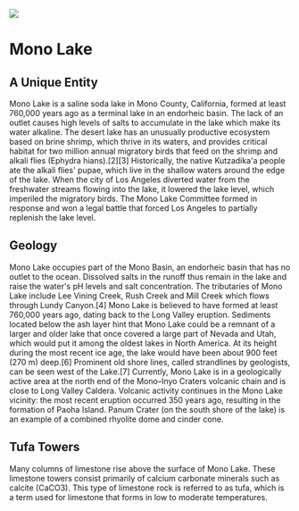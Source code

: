 <param ve-config 
       title="Mono Lake"
       author="JSTOR Labs"
       banner="https://upload.wikimedia.org/wikipedia/commons/thumb/1/17/Mono_Lake_Tufa.JPG/2560px-Mono_Lake_Tufa.JPG" 
       layout="vertical">

<a href="https://juncture-digital.org"><img src="https://juncture-digital.org/images/ve-button.png"></a>

# Mono Lake

## A Unique Entity

Mono Lake is a saline soda lake in Mono County, California, formed at least 760,000 years ago as a terminal lake in an endorheic basin.
The lack of an outlet causes high levels of salts to accumulate in the lake which make its water alkaline.
The desert lake has an unusually productive ecosystem based on brine shrimp, which thrive in its waters, and provides critical habitat for two million annual migratory birds that feed on the shrimp and alkali flies (Ephydra hians).[2][3] Historically, the native Kutzadika'a people ate the alkali flies' pupae, which live in the shallow waters around the edge of the lake. When the city of Los Angeles diverted water from the freshwater streams flowing into the lake, it lowered the lake level, which imperiled the migratory birds. The Mono Lake Committee formed in response and won a legal battle that forced Los Angeles to partially replenish the lake level.
<param ve-image 
       label="Aerial photograph of Mono Lake" 
       description="Aerial photograph of Mono Lake" 
       license="public domain" 
       background="#32a852" 
       url="https://upload.wikimedia.org/wikipedia/commons/thumb/4/49/Mono_Lake%2C_CA.jpg/1024px-Mono_Lake%2C_CA.jpg">
       
## Geology
Mono Lake occupies part of the Mono Basin, an endorheic basin that has no outlet to the ocean. Dissolved salts in the runoff thus remain in the lake and raise the water's pH levels and salt concentration. The tributaries of Mono Lake include Lee Vining Creek, Rush Creek and Mill Creek which flows through Lundy Canyon.[4]
Mono Lake is believed to have formed at least 760,000 years ago, dating back to the Long Valley eruption. Sediments located below the ash layer hint that Mono Lake could be a remnant of a larger and older lake that once covered a large part of Nevada and Utah, which would put it among the oldest lakes in North America. At its height during the most recent ice age, the lake would have been about 900 feet (270 m) deep.[6] Prominent old shore lines, called strandlines by geologists, can be seen west of the Lake.[7]
Currently, Mono Lake is in a geologically active area at the north end of the Mono–Inyo Craters volcanic chain and is close to Long Valley Caldera. Volcanic activity continues in the Mono Lake vicinity: the most recent eruption occurred 350 years ago, resulting in the formation of Paoha Island. Panum Crater (on the south shore of the lake) is an example of a combined rhyolite dome and cinder cone.
<param ve-map center="Q99" zoom="11" prefer-geojson>

## Tufa Towers
Many columns of limestone rise above the surface of Mono Lake. These limestone towers consist primarily of calcium carbonate minerals such as calcite (CaCO3). This type of limestone rock is referred to as tufa, which is a term used for limestone that forms in low to moderate temperatures.
<param ve-image 
       label="Limestone towers at Mono Lake" 
       description="Tufa Towers" 
       license="public domain" 
       background="#32a852" 
       url="https://upload.wikimedia.org/wikipedia/commons/9/95/Limestone_towers_at_Mono_Lake%2C_California.jpg">


